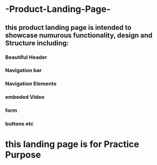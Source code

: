 # -Product-Landing-Page-
## this product landing page is intended to showcase numurous functionality, design and Structure including:
### Beautiful Header 
### Navigation bar 
### Navigation Elements 
### embeded Video 
### form 
### buttons etc 
# this landing page is for Practice Purpose 
